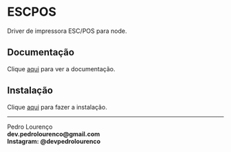 # ESCPOS

Driver de impressora ESC/POS para node.

## Documentação

Clique [aqui](https://github.com/song940/node-escpos) para ver a documentação.

## Instalação

Clique [aqui](https://www.npmjs.com/package/escpos) para fazer a instalação.

<hr>
<stong>Pedro Lourenço</strong><br>
<Strong>dev.pedrolourenco@gmail.com</strong><br>
<Strong>Instagram: @devpedrolourenco</strong>
